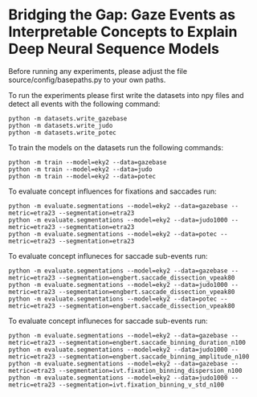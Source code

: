 # Bridging the Gap: Gaze Events as Interpretable Concepts to Explain Deep Neural Sequence Models


Before running any experiments, please adjust the file source/config/basepaths.py to your own paths.

To run the experiments please first write the datasets into npy files and detect all events with the following command:

```
python -m datasets.write_gazebase
python -m datasets.write_judo
python -m datasets.write_potec
```


To train the models on the datasets run the following commands:

```
python -m train --model=eky2 --data=gazebase
python -m train --model=eky2 --data=judo
python -m train --model=eky2 --data=potec
```


To evaluate concept influences for fixations and saccades run:

```
python -m evaluate.segmentations --model=eky2 --data=gazebase --metric=etra23 --segmentation=etra23
python -m evaluate.segmentations --model=eky2 --data=judo1000 --metric=etra23 --segmentation=etra23
python -m evaluate.segmentations --model=eky2 --data=potec --metric=etra23 --segmentation=etra23
```


To evaluate concept influneces for saccade sub-events run:

```
python -m evaluate.segmentations --model=eky2 --data=gazebase --metric=etra23 --segmentation=engbert.saccade_dissection_vpeak80
python -m evaluate.segmentations --model=eky2 --data=judo1000 --metric=etra23 --segmentation=engbert.saccade_dissection_vpeak80
python -m evaluate.segmentations --model=eky2 --data=potec --metric=etra23 --segmentation=engbert.saccade_dissection_vpeak80
```


To evaluate concept influneces for saccade sub-events run:

```
python -m evaluate.segmentations --model=eky2 --data=gazebase --metric=etra23 --segmentation=engbert.saccade_binning_duration_n100
python -m evaluate.segmentations --model=eky2 --data=judo1000 --metric=etra23 --segmentation=engbert.saccade_binning_amplitude_n100
python -m evaluate.segmentations --model=eky2 --data=gazebase --metric=etra23 --segmentation=ivt.fixation_binning_dispersion_n100
python -m evaluate.segmentations --model=eky2 --data=judo1000 --metric=etra23 --segmentation=ivt.fixation_binning_v_std_n100
```
